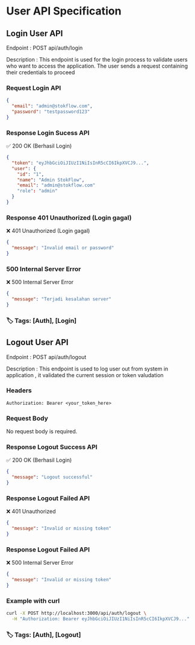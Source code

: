 # User API Specification

## Login User API

Endpoint : POST api/auth/login

Description :
This endpoint is used for the login process to validate users who want to access the application. The user sends a request containing their credentials to proceed

### Request Login API

```json
{
  "email": "admin@stokflow.com",
  "password": "testpassword123"
}
```

### Response Login Sucess API

✅ 200 OK (Berhasil Login)

```json
{
  "token": "eyJhbGciOiJIUzI1NiIsInR5cCI6IkpXVCJ9...",
  "user": {
    "id": "1",
    "name": "Admin StokFlow",
    "email": "admin@stokflow.com"
    "role": "admin"
  }
}
```

### Response 401 Unauthorized (Login gagal)

❌ 401 Unauthorized (Login gagal)

```json
{
  "message": "Invalid email or password"
}
```

### 500 Internal Server Error

❌ 500 Internal Server Error

```json
{
  "message": "Terjadi kesalahan server"
}
```

### 🏷️ Tags: [Auth], [Login]

## Logout User API

Endpoint : POST api/auth/logout

Description :
This endpoint is used to log user out from system in application , it validated the current session or token valudation

### Headers

```http
Authorization: Bearer <your_token_here>
```

### Request Body

No request body is required.

### Response Logout Success API

✅ 200 OK (Berhasil Login)

```json
{
  "message": "Logout successful"
}
```

### Response Logout Failed API

❌ 401 Unauthorized

```json
{
  "message": "Invalid or missing token"
}
```

### Response Logout Failed API

❌ 500 Internal Server Error

```json
{
  "message": "Invalid or missing token"
}
```

### Example with curl

```bash
curl -X POST http://localhost:3000/api/auth/logout \
  -H "Authorization: Bearer eyJhbGciOiJIUzI1NiIsInR5cCI6IkpXVCJ9..."

```

### 🏷️ Tags: [Auth], [Logout]
